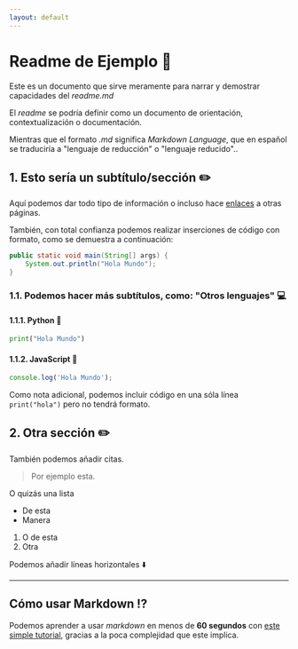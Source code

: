 ```yaml
---
layout: default
---
```


# Readme de Ejemplo 📝

Este es un documento que sirve meramente para narrar y demostrar capacidades del _readme.md_

El _readme_ se podría definir como un documento de orientación, contextualización o documentación.

Mientras que el formato _.md_ significa _Markdown Language_, que en español se traduciría a "lenguaje de reducción" o "lenguaje reducido"..

## 1. Esto sería un subtítulo/sección ✏️

Aquí podemos dar todo tipo de información o incluso hace [enlaces](https://google.com/) a otras páginas.

También, con total confianza podemos realizar inserciones de código con formato, como se demuestra a continuación:

```java
public static void main(String[] args) {
    System.out.println("Hola Mundo");
}
```

### 1.1. Podemos hacer más subtítulos, como: "Otros lenguajes" 💻
#### 1.1.1. Python 🐍
```python
print("Hola Mundo")
```
#### 1.1.2. JavaScript 📒
```javascript
console.log('Hola Mundo');
```

Como nota adicional, podemos incluir código en una sóla línea `print("hola")` pero no tendrá formato.
## 2. Otra sección ✏️
También podemos añadir citas.
> Por ejemplo esta.

O quizás una lista
- De esta
- Manera

1. O de esta
2. Otra

Podemos añadir líneas horizontales ⬇️

---

## Cómo usar Markdown ⁉️

Podemos aprender a usar *markdown* en menos de **60 segundos** con [este simple tutorial](https://commonmark.org), gracias a la poca complejidad que este implica.
